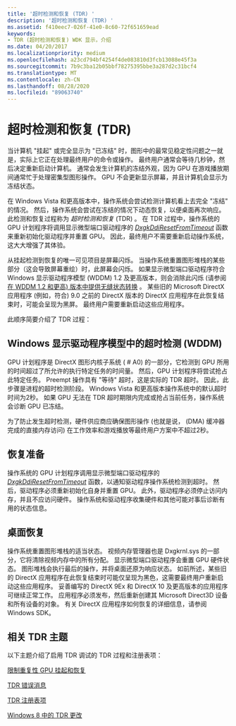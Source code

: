 ```yaml
---
title: '超时检测和恢复 (TDR) '
description: '超时检测和恢复 (TDR) '
ms.assetid: f410eec7-026f-41e0-8c60-72f651659ead
keywords:
- TDR (超时检测和恢复) WDK 显示，介绍
ms.date: 04/20/2017
ms.localizationpriority: medium
ms.openlocfilehash: a23cd794bf4254f4de083810d3fcb13088e45f3a
ms.sourcegitcommit: 7b9c3ba12b05bbf78275395bbe3a287d2c31bcf4
ms.translationtype: MT
ms.contentlocale: zh-CN
ms.lasthandoff: 08/28/2020
ms.locfileid: "89063740"
---
```

# <a name="timeout-detection-and-recovery-tdr"></a>超时检测和恢复 (TDR) 


当计算机 "挂起" 或完全显示为 "已冻结" 时，图形中的最常见稳定性问题之一就是，实际上它正在处理最终用户的命令或操作。 最终用户通常会等待几秒钟，然后决定重新启动计算机。 通常会发生计算机的冻结外观，因为 GPU 在游戏播放期间通常忙于处理密集型图形操作。 GPU 不会更新显示屏幕，并且计算机会显示为冻结状态。

在 Windows Vista 和更高版本中，操作系统会尝试检测计算机看上去完全 "冻结" 的情况。 然后，操作系统会尝试在冻结的情况下动态恢复，以便桌面再次响应。 此检测和恢复过程称为 *超时检测和恢复* (TDR) 。 在 TDR 过程中，操作系统的 GPU 计划程序将调用显示微型端口驱动程序的 [*DxgkDdiResetFromTimeout*](/windows-hardware/drivers/ddi/d3dkmddi/nc-d3dkmddi-dxgkddi_resetfromtimeout) 函数来重新初始化驱动程序并重置 GPU。 因此，最终用户不需要重新启动操作系统，这大大增强了其体验。

从挂起检测到恢复的唯一可见项目是屏幕闪烁。 当操作系统重置图形堆栈的某些部分（这会导致屏幕重绘）时，此屏幕会闪烁。 如果显示微型端口驱动程序符合 Windows 显示驱动程序模型 (WDDM) 1.2 及更高版本，则会消除此闪烁 (请参阅 [在 WDDM 1.2 和更高) 版本中提供无缝状态转换](seamless-state-transitions-in-wddm-1-2-and-later.md) 。 某些旧的 Microsoft DirectX 应用程序 (例如，符合) 9.0 之前的 DirectX 版本的 DirectX 应用程序在此恢复结束时，可能会呈现为黑屏。 最终用户需要重新启动这些应用程序。

此顺序简要介绍了 TDR 过程：

## <a name="span-idtimeout_detection_in_the_windows_display_driver_model__wddm_spanspan-idtimeout_detection_in_the_windows_display_driver_model__wddm_spanspan-idtimeout_detection_in_the_windows_display_driver_model__wddm_spantimeout-detection-in-the-windows-display-driver-model-wddm"></a><span id="Timeout_detection_in_the_Windows_Display_Driver_Model__WDDM_"></span><span id="timeout_detection_in_the_windows_display_driver_model__wddm_"></span><span id="TIMEOUT_DETECTION_IN_THE_WINDOWS_DISPLAY_DRIVER_MODEL__WDDM_"></span>Windows 显示驱动程序模型中的超时检测 (WDDM) 


GPU 计划程序是 DirectX 图形内核子系统 ( # A0) 的一部分，它检测到 GPU 所用的时间超过了所允许的执行特定任务的时间量。 然后，GPU 计划程序将尝试抢占此特定任务。 Preempt 操作具有 "等待" 超时，这是实际的 TDR 超时。 因此，此步骤是进程的超时检测阶段。 Windows Vista 和更高版本操作系统中的默认超时时间为2秒。 如果 GPU 无法在 TDR 超时期限内完成或抢占当前任务，操作系统会诊断 GPU 已冻结。

为了防止发生超时检测，硬件供应商应确保图形操作 (也就是说， (DMA) 缓冲器完成的直接内存访问) 在工作效率和游戏播放等最终用户方案中不超过2秒。

## <a name="span-idpreparation_for_recoveryspanspan-idpreparation_for_recoveryspanspan-idpreparation_for_recoveryspanpreparation-for-recovery"></a><span id="Preparation_for_recovery"></span><span id="preparation_for_recovery"></span><span id="PREPARATION_FOR_RECOVERY"></span>恢复准备


操作系统的 GPU 计划程序调用显示微型端口驱动程序的 [*DxgkDdiResetFromTimeout*](/windows-hardware/drivers/ddi/d3dkmddi/nc-d3dkmddi-dxgkddi_resetfromtimeout) 函数，以通知驱动程序操作系统检测到超时。 然后，驱动程序必须重新初始化自身并重置 GPU。 此外，驱动程序必须停止访问内存，并且不应访问硬件。 操作系统和驱动程序收集硬件和其他可能对事后诊断有用的状态信息。

## <a name="span-iddesktop_recoveryspanspan-iddesktop_recoveryspanspan-iddesktop_recoveryspandesktop-recovery"></a><span id="Desktop_recovery"></span><span id="desktop_recovery"></span><span id="DESKTOP_RECOVERY"></span>桌面恢复


操作系统重置图形堆栈的适当状态。 视频内存管理器也是 Dxgkrnl.sys 的一部分，它将清除视频内存中的所有分配。 显示微型端口驱动程序会重置 GPU 硬件状态。 图形堆栈会执行最后的操作，并将桌面还原为响应状态。 如前所述，某些旧的 DirectX 应用程序在此恢复结束时可能仅呈现为黑色，这需要最终用户重新启动这些应用程序。 妥善编写的 DirectX 9Ex 和 DirectX 10 及更高版本的应用程序可继续正常工作。 应用程序必须发布，然后重新创建其 Microsoft Direct3D 设备和所有设备的对象。 有关 DirectX 应用程序如何恢复的详细信息，请参阅 Windows SDK。

## <a name="span-idrelated_tdr_topicsspanspan-idrelated_tdr_topicsspanspan-idrelated_tdr_topicsspanrelated-tdr-topics"></a><span id="Related_TDR_topics"></span><span id="related_tdr_topics"></span><span id="RELATED_TDR_TOPICS"></span>相关 TDR 主题


以下主题介绍了启用 TDR 调试的 TDR 过程和注册表项：

[限制重复性 GPU 挂起和恢复](limiting-repetitive-gpu-hangs-and-recoveries.md)

[TDR 错误消息](tdr-error-messaging.md)

[TDR 注册表项](tdr-registry-keys.md)

[Windows 8 中的 TDR 更改](tdr-changes-in-windows-8.md)

 

